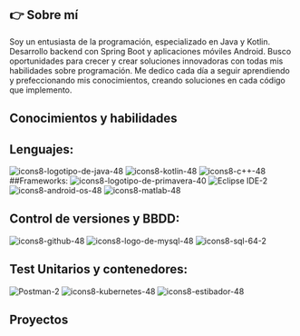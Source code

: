 ## 👉 Sobre mí
Soy un entusiasta de la programación, especializado en Java y Kotlin. Desarrollo backend con Spring Boot y aplicaciones móviles Android. Busco oportunidades para crecer y crear soluciones innovadoras con todas mis habilidades sobre programación. Me dedico cada día a seguir aprendiendo y prefeccionando mis conocimientos, creando soluciones en cada código que implemento.


## Conocimientos y habilidades

## Lenguajes:
![icons8-logotipo-de-java-48](https://github.com/user-attachments/assets/2f492841-dfe0-42c0-be86-718ac61232a8) 
![icons8-kotlin-48](https://github.com/user-attachments/assets/f22b46aa-7389-4623-96da-061093256c78 ) 
![icons8-c++-48](https://github.com/user-attachments/assets/8bebbb6d-9d4b-47e4-a046-b4a3a21b3188)
##Frameworks:
![icons8-logotipo-de-primavera-40](https://github.com/user-attachments/assets/34c5d39b-c190-4ce8-a80e-2139073617de) 
![Eclipse IDE-2](https://github.com/user-attachments/assets/5a950a7e-62b2-4505-9073-27382e42867f) 
![icons8-android-os-48](https://github.com/user-attachments/assets/b267c704-f835-4fb9-a995-74408dd69b87) 
![icons8-matlab-48](https://github.com/user-attachments/assets/16a32c33-2bbb-4bf1-b7c3-df9f363a2677)
## Control de versiones y BBDD:
![icons8-github-48](https://github.com/user-attachments/assets/fbfba374-cb7b-46c3-ab19-e5684b9131d0) 
![icons8-logo-de-mysql-48](https://github.com/user-attachments/assets/7e542b78-53bd-429b-b746-5b4806e3db6f)
![icons8-sql-64-2](https://github.com/user-attachments/assets/be8004ef-4d82-4d3f-9532-787fea8c8453)
<!--![icons8-mongo-db-48](https://github.com/user-attachments/assets/65ab5124-376f-4da4-a7a4-b70c613617ab)
![icons8-firebase-48](https://github.com/user-attachments/assets/42278936-a898-4721-9e85-d5df6cb554cb)
![icons8-logo-de-oracle-48](https://github.com/user-attachments/assets/caaee702-f61a-4795-a66f-16c225b2123b)-->
## Test Unitarios y contenedores:
<!--![Junit](https://github.com/user-attachments/assets/4c6a236e-59f6-4f7b-b525-4bb90b1981d1) -->
![Postman-2](https://github.com/user-attachments/assets/fd2de5e1-61c3-4acf-8f28-d7689ac1bcc1) 
![icons8-kubernetes-48](https://github.com/user-attachments/assets/967e7759-5efb-4866-b0e3-e061bb8f20f8) 
![icons8-estibador-48](https://github.com/user-attachments/assets/d56fc67d-c1a9-46cf-8755-1792049fc65b) 

## Proyectos

<!--
**ildeagr/ildeagr** is a ✨ _special_ ✨ repository because its `README.md` (this file) appears on your GitHub profile.

Here are some ideas to get you started:

- 🔭 I’m currently working on ...
- 🌱 I’m currently learning ...
- 👯 I’m looking to collaborate on ...
- 🤔 I’m looking for help with ...
- 💬 Ask me about ...
- 📫 How to reach me: ...
- 😄 Pronouns: ...
- ⚡ Fun fact: ...
-->

